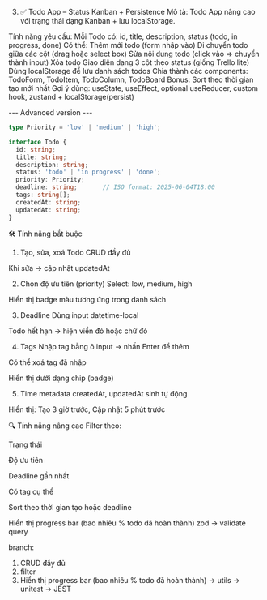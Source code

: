 3. ✅ Todo App – Status Kanban + Persistence
   Mô tả:
   Todo App nâng cao với trạng thái dạng Kanban + lưu localStorage.

Tính năng yêu cầu:
Mỗi Todo có: id, title, description, status (todo, in progress, done)
Có thể:
Thêm mới todo (form nhập vào)
Di chuyển todo giữa các cột (drag hoặc select box)
Sửa nội dung todo (click vào => chuyển thành input)
Xóa todo
Giao diện dạng 3 cột theo status (giống Trello lite)
Dùng localStorage để lưu danh sách todos
Chia thành các components: TodoForm, TodoItem, TodoColumn, TodoBoard
Bonus: Sort theo thời gian tạo mới nhất
Gợi ý dùng:
useState, useEffect, optional useReducer, custom hook, zustand + localStorage(persist)

--- Advanced version ---

```ts
type Priority = 'low' | 'medium' | 'high';

interface Todo {
  id: string;
  title: string;
  description: string;
  status: 'todo' | 'in progress' | 'done';
  priority: Priority;
  deadline: string;       // ISO format: 2025-06-04T18:00
  tags: string[];
  createdAt: string;
  updatedAt: string;
}
```

🛠 Tính năng bắt buộc
1. Tạo, sửa, xoá Todo
CRUD đầy đủ

Khi sửa → cập nhật updatedAt

2. Chọn độ ưu tiên (priority)
Select: low, medium, high

Hiển thị badge màu tương ứng trong danh sách

3. Deadline
Dùng input datetime-local

Todo hết hạn → hiện viền đỏ hoặc chữ đỏ

4. Tags
Nhập tag bằng ô input → nhấn Enter để thêm

Có thể xoá tag đã nhập

Hiển thị dưới dạng chip (badge)

5. Time metadata
createdAt, updatedAt sinh tự động

Hiển thị: Tạo 3 giờ trước, Cập nhật 5 phút trước

🔍 Tính năng nâng cao 
Filter theo:

Trạng thái

Độ ưu tiên

Deadline gần nhất

Có tag cụ thể

Sort theo thời gian tạo hoặc deadline

Hiển thị progress bar (bao nhiêu % todo đã hoàn thành)
zod -> validate query

branch: 
1. CRUD đầy đủ 
2. filter
3. Hiển thị progress bar (bao nhiêu % todo đã hoàn thành) -> utils -> unitest -> JEST

